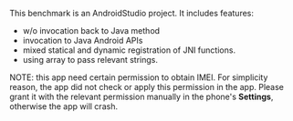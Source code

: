 This benchmark is an AndroidStudio project.
It includes features:
+ w/o invocation back to Java method
+ invocation to Java Android APIs
+ mixed statical and dynamic registration of JNI functions.
+ using array to pass relevant strings.


NOTE: this app need certain permission to obtain IMEI. For simplicity reason,
the app did not check or apply this permission in the app. Please grant it with
the relevant permission manually in the phone's **Settings**, otherwise the app
will crash.
